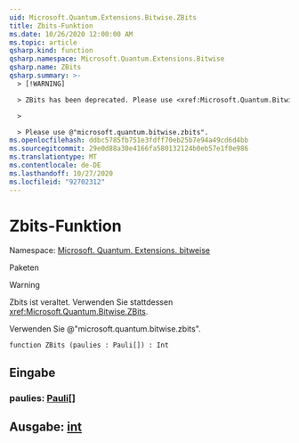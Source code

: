 ```yaml
---
uid: Microsoft.Quantum.Extensions.Bitwise.ZBits
title: Zbits-Funktion
ms.date: 10/26/2020 12:00:00 AM
ms.topic: article
qsharp.kind: function
qsharp.namespace: Microsoft.Quantum.Extensions.Bitwise
qsharp.name: ZBits
qsharp.summary: >-
  > [!WARNING]

  > ZBits has been deprecated. Please use <xref:Microsoft.Quantum.Bitwise.ZBits> instead.

  >

  > Please use @"microsoft.quantum.bitwise.zbits".
ms.openlocfilehash: ddbc5785fb751e3fdff70eb25b7e94a49cd6d4bb
ms.sourcegitcommit: 29e0d88a30e4166fa580132124b0eb57e1f0e986
ms.translationtype: MT
ms.contentlocale: de-DE
ms.lasthandoff: 10/27/2020
ms.locfileid: "92702312"
---
```

# <a name="zbits-function"></a>Zbits-Funktion

Namespace: [Microsoft. Quantum. Extensions. bitweise](xref:Microsoft.Quantum.Extensions.Bitwise)

Paketen [](https://nuget.org/packages/)


> [!WARNING]
> Zbits ist veraltet. Verwenden Sie stattdessen <xref:Microsoft.Quantum.Bitwise.ZBits>.
>
> Verwenden Sie @"microsoft.quantum.bitwise.zbits".



```qsharp
function ZBits (paulies : Pauli[]) : Int
```


## <a name="input"></a>Eingabe

### <a name="paulies--pauli"></a>paulies: [Pauli](xref:microsoft.quantum.lang-ref.pauli)[]





## <a name="output--int"></a>Ausgabe: [int](xref:microsoft.quantum.lang-ref.int)

